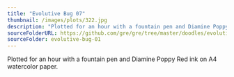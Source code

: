 ```yaml
---
title: "Evolutive Bug 07"
thumbnail: /images/plots/322.jpg
description: "Plotted for an hour with a fountain pen and Diamine Poppy Red ink on A4 watercolor paper."
sourceFolderURL: https://github.com/gre/gre/tree/master/doodles/evolutive-bug-01
sourceFolder: evolutive-bug-01
---
```



Plotted for an hour with a fountain pen and Diamine Poppy Red ink on A4 watercolor paper.